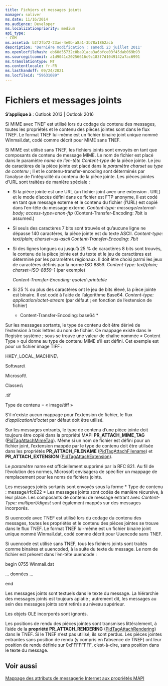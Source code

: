 ```yaml
---
title: Fichiers et messages joints
manager: soliver
ms.date: 11/16/2014
ms.audience: Developer
ms.localizationpriority: medium
api_type:
- COM
ms.assetid: b2f2fb72-23ae-4e0b-a8a1-3b78a1862acb
description: 'Derniére modification : samedi 23 juillet 2011'
ms.openlocfilehash: eb60d55732c0ba91aca3a6bfce03f45dab069b93
ms.sourcegitcommit: a1d9041c20256616c9c183f7d1049142a7ac6991
ms.translationtype: MT
ms.contentlocale: fr-FR
ms.lasthandoff: 09/24/2021
ms.locfileid: "59631089"
---
```

# <a name="attached-files-and-messages"></a>Fichiers et messages joints

  
  
**S’applique à** : Outlook 2013 | Outlook 2016 
  
Si MIME avec TNEF est utilisé lors du codage du contenu des messages, toutes les propriétés et le contenu des pièces jointes sont dans le flux TNEF. Le format TNEF lui-même est un fichier binaire joint unique nommé Winmail.dat, codé comme décrit pour MIME sans TNEF. 
  
Si MIME est utilisé sans TNEF, les fichiers joints sont envoyés en tant que composants de contenu de message MIME. Le nom de fichier est placé dans le paramètre  *name*  de  *l’en-tête Content-type*  de la pièce jointe. Le jeu de caractères de la pièce jointe est placé dans le  *paramètre charset*  au  *type de contenu*  ; Il et le contenu-transfer-encoding sont déterminés par l’analyse de l’intégralité du contenu de la pièce jointe. Les pièces jointes d’URL sont traitées de manière spéciale : 
  
- Si la pièce jointe est une URL (un fichier joint avec une extension . URL) et le mode d’accès défini dans ce fichier est FTP anonyme, il est codé en tant que message externe et le contenu du fichier (l’URL) est copié dans l’en-tête du message externe. *Content-type: message/external-body; access-type=anon-ftp*  (Content-Transfer-Encoding: 7bit is assumed.) 
    
- Si seuls des caractères 7 bits sont trouvés et qu’aucune ligne ne dépasse 140 caractères, la pièce jointe est du texte ASCII. *Content-type: text/plain; charset=us-ascii Content-Transfer-Encoding: 7bit* 
    
- Si des lignes longues ou jusqu’à 25 % de caractères 8 bits sont trouvés, le contenu de la pièce jointe est du texte et le jeu de caractères est déterminé par les paramètres régionaux. Il doit être choisi parmi les jeux de caractères définis par la norme ISO 8859. *Content-type: text/plain; charset=ISO-8859-1*  (par exemple) 
    
     *Content-Transfer-Encoding: quoted-printable* 
    
- Si 25 % ou plus des caractères ont le jeu de bits élevé, la pièce jointe est binaire. Il est codé à l’aide de l’algorithme Base64. *Content-type: application/octet-stream*  (par défaut ; en fonction de l’extension de fichier) 
    
     * Content-Transfer-Encoding: base64 * 
    
Sur les messages sortants, le type de contenu doit être dérivé de l’extension à trois lettres du nom de fichier. Ce mappage existe dans le Registre système ; sous se trouve une valeur de chaîne nommée « Content Type » qui donne au type de contenu MIME s’il est défini. Cet exemple est pour un fichier image TIFF :
  
HKEY_LOCAL_MACHINE\
  
Software\
  
Microsoft\
  
Classes\
  
.tif
  
Type de contenu = « image/tiff »
  
S’il n’existe aucun mappage pour l’extension de fichier, le flux  *d’application/d’octet*  par défaut doit être utilisé. 
  
Sur les messages entrants, le type de contenu d’une pièce jointe doit toujours être copié dans la propriété MAPI **PR_ATTACH_MIME_TAG** ([PidTagAttachMimeTag](pidtagattachmimetag-canonical-property.md)). Même si un nom de fichier est défini pour un fichier joint, l’extension mappée par le type de contenu doit être utilisée dans les propriétés **PR_ATTACH_FILENAME** ([PidTagAttachFilename](pidtagattachfilename-canonical-property.md)) et **PR_ATTACH_EXTENSION** ([PidTagAttachExtension](pidtagattachextension-canonical-property.md)).
  
Le  *paramètre*  name est officiellement supprimé par la RFC 821. Au fil de l’évolution des normes, Microsoft envisagera de spécifier un mappage de remplacement pour les noms de fichiers joints. 
  
Les messages joints sortants sont envoyés sous la forme * Type de contenu : message/rfc822 * Les messages joints sont codés de manière récursive, à leur place. Les composants de contenu de message entrant avec  *Content-Type: multipart/digest*  sont également mappés sur des messages incorporés. 
  
Si uuencode avec TNEF est utilisé lors du codage du contenu des messages, toutes les propriétés et le contenu des pièces jointes se trouve dans le flux TNEF. Le format TNEF lui-même est un fichier binaire joint unique nommé Winmail.dat, codé comme décrit pour Uuencode sans TNEF.
  
Si uuencode est utilisé sans TNEF, tous les fichiers joints sont traités comme binaires et uuencoded, à la suite du texte du message. Le nom de fichier est présent dans l’en-tête uuencode :
  
 begin 0755 Winmail.dat 
  
 ... données ... 
  
 end 
  
Les messages joints sont textuels dans le texte du message. La hiérarchie des messages joints est toujours aplatie ; autrement dit, les messages au sein des messages joints sont retirés au niveau supérieur.
  
Les objets OLE incorporés sont ignorés.
  
Les positions de rendu des pièces jointes sont transmises littéralement, à l’aide de la **propriété PR_ATTACH_RENDERING** ([PidTagAttachRendering](pidtagattachrendering-canonical-property.md)) dans le TNEF. Si le TNEF n’est pas utilisé, ils sont perdus. Les pièces jointes entrantes sans position de rendu (y compris en l’absence de TNEF) ont leur position de rendu définie sur 0xFFFFFFFF, c’est-à-dire, sans position dans le texte du message.
  
## <a name="see-also"></a>Voir aussi



[Mappage des attributs de messagerie Internet aux propriétés MAPI](mapping-of-internet-mail-attributes-to-mapi-properties.md)

